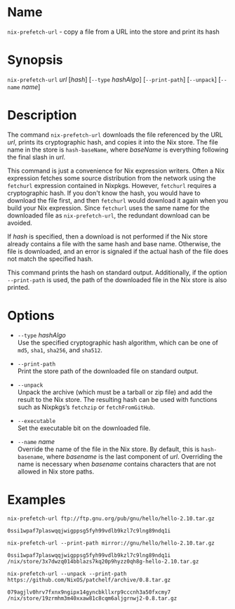 # Name

`nix-prefetch-url` - copy a file from a URL into the store and print its hash

# Synopsis

`nix-prefetch-url` *url* [*hash*]
  [`--type` *hashAlgo*]
  [`--print-path`]
  [`--unpack`]
  [`--name` *name*]

# Description

The command `nix-prefetch-url` downloads the file referenced by the URL
*url*, prints its cryptographic hash, and copies it into the Nix store.
The file name in the store is `hash-baseName`, where *baseName* is
everything following the final slash in *url*.

This command is just a convenience for Nix expression writers. Often a
Nix expression fetches some source distribution from the network using
the `fetchurl` expression contained in Nixpkgs. However, `fetchurl`
requires a cryptographic hash. If you don't know the hash, you would
have to download the file first, and then `fetchurl` would download it
again when you build your Nix expression. Since `fetchurl` uses the same
name for the downloaded file as `nix-prefetch-url`, the redundant
download can be avoided.

If *hash* is specified, then a download is not performed if the Nix
store already contains a file with the same hash and base name.
Otherwise, the file is downloaded, and an error is signaled if the
actual hash of the file does not match the specified hash.

This command prints the hash on standard output. Additionally, if the
option `--print-path` is used, the path of the downloaded file in the
Nix store is also printed.

# Options

  - `--type` *hashAlgo*\
    Use the specified cryptographic hash algorithm, which can be one of
    `md5`, `sha1`, `sha256`, and `sha512`.

  - `--print-path`\
    Print the store path of the downloaded file on standard output.

  - `--unpack`\
    Unpack the archive (which must be a tarball or zip file) and add the
    result to the Nix store. The resulting hash can be used with
    functions such as Nixpkgs’s `fetchzip` or `fetchFromGitHub`.

  - `--executable`\
    Set the executable bit on the downloaded file.

  - `--name` *name*\
    Override the name of the file in the Nix store. By default, this is
    `hash-basename`, where *basename* is the last component of *url*.
    Overriding the name is necessary when *basename* contains characters
    that are not allowed in Nix store paths.

# Examples

```console
nix-prefetch-url ftp://ftp.gnu.org/pub/gnu/hello/hello-2.10.tar.gz
```

    0ssi1wpaf7plaswqqjwigppsg5fyh99vdlb9kzl7c9lng89ndq1i

```console
nix-prefetch-url --print-path mirror://gnu/hello/hello-2.10.tar.gz
```

    0ssi1wpaf7plaswqqjwigppsg5fyh99vdlb9kzl7c9lng89ndq1i
    /nix/store/3x7dwzq014bblazs7kq20p9hyzz0qh8g-hello-2.10.tar.gz

```console
nix-prefetch-url --unpack --print-path https://github.com/NixOS/patchelf/archive/0.8.tar.gz
```

    079agjlv0hrv7fxnx9ngipx14gyncbkllxrp9cccnh3a50fxcmy7
    /nix/store/19zrmhm3m40xxaw81c8cqm6aljgrnwj2-0.8.tar.gz
